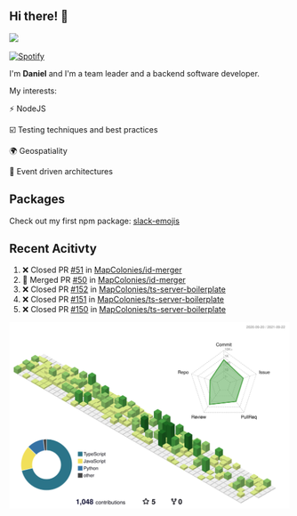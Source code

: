 ## Hi there! 👋

<p>
  <img src="https://github-readme-stats.vercel.app/api?username=syncush&theme=tokyonight">
</p>

[![Spotify](https://novatorem-rust.vercel.app/api/spotify)](https://open.spotify.com/user/syncush)

I'm **Daniel** and I'm a team leader and a backend software developer.

My interests:

⚡ NodeJS

☑️ Testing techniques and best practices

🌍 Geospatiality

🧠 Event driven architectures

## Packages
Check out my first npm package: [slack-emojis](https://www.npmjs.com/package/slack-emojis)

## Recent Acitivty
<!--START_SECTION:activity-->
1. ❌ Closed PR [#51](https://github.com/MapColonies/id-merger/pull/51) in [MapColonies/id-merger](https://github.com/MapColonies/id-merger)
2. 🎉 Merged PR [#50](https://github.com/MapColonies/id-merger/pull/50) in [MapColonies/id-merger](https://github.com/MapColonies/id-merger)
3. ❌ Closed PR [#152](https://github.com/MapColonies/ts-server-boilerplate/pull/152) in [MapColonies/ts-server-boilerplate](https://github.com/MapColonies/ts-server-boilerplate)
4. ❌ Closed PR [#151](https://github.com/MapColonies/ts-server-boilerplate/pull/151) in [MapColonies/ts-server-boilerplate](https://github.com/MapColonies/ts-server-boilerplate)
5. ❌ Closed PR [#150](https://github.com/MapColonies/ts-server-boilerplate/pull/150) in [MapColonies/ts-server-boilerplate](https://github.com/MapColonies/ts-server-boilerplate)
<!--END_SECTION:activity-->

![contrib](./profile-3d-contrib/profile-green-animate.svg)
